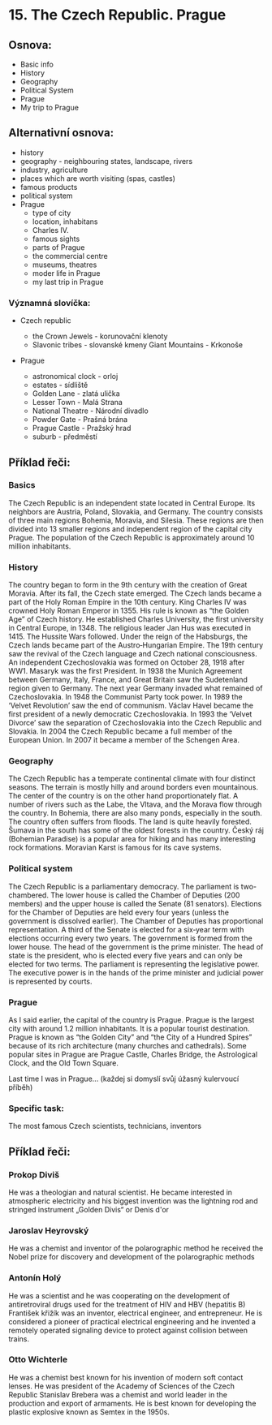 # 15. The Czech Republic. Prague

## Osnova:
- Basic info 
- History 
- Geography 
- Political System 
- Prague 
- My trip to Prague

## Alternativní osnova:

* history
* geography - neighbouring states, landscape, rivers
* industry, agriculture
* places which are worth visiting (spas, castles)
* famous products
* political system
* Prague
  * type of city
  * location, inhabitans
  * Charles IV.
  * famous sights
  * parts of Prague
  * the commercial centre
  * museums, theatres
  * moder life in Prague
  * my last trip in Prague
  
### Významná slovíčka:
* Czech republic 
  * the Crown Jewels - korunovační klenoty 
  * Slavonic tribes - slovanské kmeny
  Giant Mountains - Krkonoše 

* Prague
  * astronomical clock - orloj
  * estates - sídliště
  * Golden Lane - zlatá ulička
  * Lesser Town - Malá Strana
  * National Theatre - Národní divadlo 
  * Powder Gate - Prašná brána 
  * Prague Castle - Pražský hrad 
  * suburb - předměstí 

  
## Příklad řeči:
### Basics

The Czech Republic is an independent state located in Central Europe. Its neighbors are Austria, Poland, Slovakia, and Germany. The country consists of three main regions Bohemia, Moravia, and Silesia. These regions are then divided into 13 smaller regions and independent region of the capital city Prague. The population of the Czech Republic is approximately around 10 million inhabitants. 

### History 

The country began to form in the 9th century with the creation of Great Moravia. After its fall, the Czech state emerged. The Czech lands became a part of the Holy Roman Empire in the 10th century. King Charles IV was crowned Holy Roman Emperor in 1355. His rule is known as “the Golden Age” of Czech history. He established Charles University, the first university in Central Europe, in 1348. The religious leader Jan Hus was executed in 1415. The Hussite Wars followed. Under the reign of the Habsburgs, the Czech lands became part of the Austro‐Hungarian Empire. The 19th century saw the revival of the Czech language and Czech national consciousness. An independent Czechoslovakia was formed on October 28, 1918 after WW1. Masaryk was the first President. In 1938 the Munich Agreement between Germany, Italy, France, and Great Britain saw the Sudetenland region given to Germany. The next year Germany invaded
what remained of Czechoslovakia. In 1948 the Communist Party took power. In 1989 the ‘Velvet Revolution’ saw the end of communism. Václav Havel became the first president of a newly democratic Czechoslovakia. In 1993 the ‘Velvet Divorce’ saw the separation of Czechoslovakia into the Czech Republic and Slovakia. In 2004 the Czech Republic became a full member of the European Union. In 2007 it became a member of the Schengen Area.

### Geography 

The Czech Republic has a temperate continental climate with four distinct seasons. The terrain is mostly hilly and around borders even mountainous. 
The center of the country is on the other hand proportionately flat. A number of rivers such as the Labe, the Vltava, and the Morava flow through the country. In Bohemia, there are also many ponds, especially in the south. The country often suffers from floods. The land is quite
heavily forested. Šumava in the south has some of the oldest forests in the country. Český ráj (Bohemian Paradise) is a popular area for hiking and has many interesting rock formations. Moravian Karst is famous
for its cave systems.

### Political system 

The Czech Republic is a parliamentary democracy. The parliament is two-chambered. The lower house is called the Chamber of Deputies (200 members)
and the upper house is called the Senate (81 senators). Elections for the Chamber of Deputies are held every four years (unless the government is dissolved
earlier). The Chamber of Deputies has proportional representation. A third of the Senate is elected for a six‐year term with elections occurring every two years. The government is formed from the lower house. The head of the government is the prime minister. The head of state is the president, who is elected every five years and can only be elected for two terms. The parliament is representing the legislative power. The executive power is in the hands of the prime minister and judicial power is represented by courts. 

### Prague
As I said earlier, the capital of the country is Prague. Prague is the largest city with around 1.2 million inhabitants.  It is a popular tourist destination. Prague is known as “the Golden City” and “the City of a Hundred
Spires” because of its rich architecture (many churches
and cathedrals). Some popular sites in Prague are
Prague Castle, Charles Bridge, the Astrological Clock,
and the Old Town Square. 

Last time I was in Prague... (každej si domyslí svůj úžasný kulervoucí příběh) 
  
### Specific task:
The most famous Czech scientists, technicians, inventors

## Příklad řeči: 

### Prokop Diviš 
He was a theologian and natural scientist. He became interested in atmospheric electricity and his biggest invention was the lightning rod and stringed instrument „Golden Divis“ or Denis d'or

### Jaroslav Heyrovský 
He was a chemist and inventor of the polarographic method he received the Nobel prize for discovery and development of the polarographic methods 

### Antonín Holý 
He was a scientist and he was cooperating on the development of antiretroviral drugs used for the treatment of HIV and HBV (hepatitis B)
František křižík was an inventor, electrical engineer, and entrepreneur. He is considered a pioneer of practical electrical engineering and he invented a remotely operated signaling device to protect against collision between trains.

### Otto Wichterle 
He was a chemist best known for his invention of modern soft contact lenses. He was president of the Academy of Sciences of the Czech Republic
Stanislav Brebera was a chemist and world leader in the production and export of armaments. He is best known for developing the plastic explosive known as Semtex in the 1950s.

